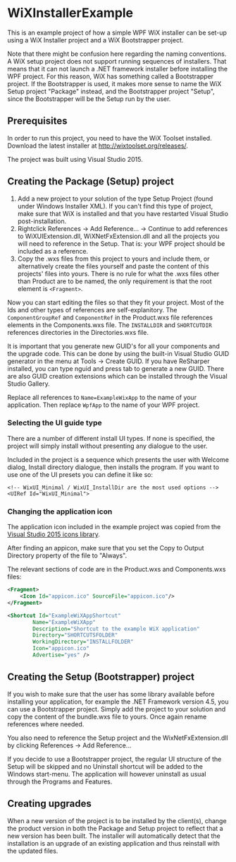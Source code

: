 # WiXInstallerExample

This is an example project of how a simple WPF WiX installer can be set-up using a WiX Installer project and a WiX Bootstrapper project.

Note that there might be confusion here regarding the naming conventions. A WiX setup project does not support running sequences of installers. That means that it can not launch a .NET framework installer before installing the WPF project. For this reason, WiX has something called a Bootstrapper project. If the Bootstrapper is used, it makes more sense to name the WiX Setup project "Package" instead, and the Bootstrapper project "Setup", since the Bootstrapper will be the Setup run by the user.

## Prerequisites

In order to run this project, you need to have the WiX Toolset installed. Download the latest installer at http://wixtoolset.org/releases/.

The project was built using Visual Studio 2015.

## Creating the Package (Setup) project

1. Add a new project to your solution of the type Setup Project (found under Windows Installer XML). If you can't find this type of project, make sure that WiX is installed and that you have restarted Visual Studio post-installation.
2. Rightclick References -> Add Reference... -> Continue to add references to WiXUIExtension.dll, WiXNetFxExtension.dll and all the projects you will need to reference in the Setup. That is: your WPF project should be included as a reference.
3. Copy the .wxs files from this project to yours and include them, or alternatively create the files yourself and paste the content of this projects' files into yours. There is no rule for what the .wxs files other than Product are to be named, the only requirement is that the root element is `<Fragment>`.

Now you can start editing the files so that they fit your project. Most of the Ids and other types of references are self-explanitory. The `ComponentGroupRef` and `ComponentRef` in the Product.wxs file references elements in the Components.wxs file. The `INSTALLDIR` and `SHORTCUTDIR` references directories in the Directories.wxs file. 

It is important that you generate new GUID's for all your components and the upgrade code. This can be done by using the built-in Visual Studio GUID generator in the menu at Tools -> Create GUID. If you have ReSharper installed, you can type nguid and press tab to generate a new GUID. There are also GUID creation extensions which can be installed through the Visual Studio Gallery.

Replace all references to `Name=ExampleWixApp` to the name of your application. Then replace `WpfApp` to the name of your WPF project.

### Selecting the UI guide type

There are a number of different install UI types. If none is specified, the project will simply install without presenting any dialogue to the user.

Included in the project is a sequence which presents the user with Welcome dialog, Install directory dialogue, then installs the program. If you want to use one of the UI presets you can define it like so:

```
<!-- WixUI_Minimal / WixUI_InstallDir are the most used options -->
<UIRef Id="WixUI_Minimal">
```

### Changing the application icon

The application icon included in the example project was copied from the [Visual Studio 2015 icons library](https://www.microsoft.com/en-us/download/details.aspx?id=35825). 

After finding an appicon, make sure that you set the Copy to Output Directory property of the file to "Always".

The relevant sections of code are in the Product.wxs and Components.wxs files:

```XML
<Fragment>
    <Icon Id="appicon.ico" SourceFile="appicon.ico"/>
</Fragment>
```

```XML
<Shortcut Id="ExampleWiXAppShortcut"
        Name="ExampleWiXApp"
        Description="Shortcut to the example WiX application"
        Directory="SHORTCUTSFOLDER"
        WorkingDirectory="INSTALLFOLDER"
        Icon="appicon.ico"
        Advertise="yes" />
```

## Creating the Setup (Bootstrapper) project

If you wish to make sure that the user has some library available before installing your application, for example the .NET Framework version 4.5, you can use a Bootstrapper project. Simply add the project to your solution and copy the content of the bundle.wxs file to yours. Once again rename references where needed.

You also need to reference the Setup project and the WixNetFxExtension.dll by clicking References -> Add Reference...

If you decide to use a Bootstrapper project, the regular UI structure of the Setup will be skipped and no Uninstall shortcut will be added to the Windows start-menu. The application will however uninstall as usual through the Programs and Features.

## Creating upgrades

When a new version of the project is to be installed by the client(s), change the product version in both the Package and Setup project to reflect that a new version has been built. The installer will automatically detect that the installation is an upgrade of an existing application and thus reinstall with the updated files.